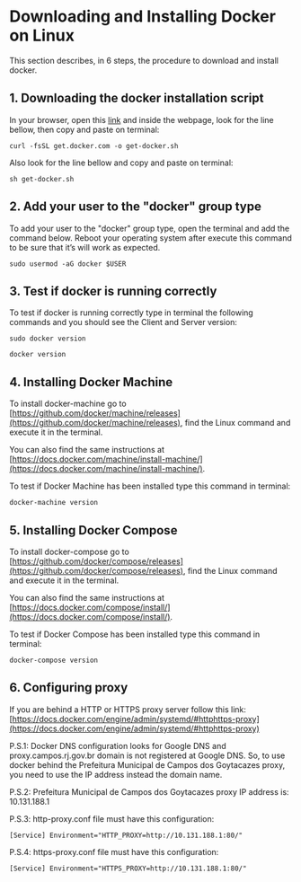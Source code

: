# Downloading and Installing Docker on Linux

This section describes, in 6 steps, the procedure to download and install docker.

## 1. Downloading the docker installation script 

In your browser, open this [link](https://get.docker.com/) and inside the webpage, look for the line bellow, then copy and paste on terminal:

`curl -fsSL get.docker.com -o get-docker.sh`

Also look for the line bellow and copy and paste on terminal:

`sh get-docker.sh`

## 2. Add your user to the "docker" group type

To add your user to the "docker" group type, open the terminal and add the command below. Reboot your operating system after execute this command to be sure that it’s will work as expected.

`sudo usermod -aG docker $USER`

## 3. Test if docker is running correctly

To test if docker is running correctly type in terminal the following commands and you should see the Client and Server version:

`sudo docker version`

`docker version`

## 4. Installing Docker Machine

To install docker-machine go to [https://github.com/docker/machine/releases](https://github.com/docker/machine/releases), find the Linux command and execute it in the terminal.

You can also find the same instructions at [https://docs.docker.com/machine/install-machine/](https://docs.docker.com/machine/install-machine/).

To test if Docker Machine has been installed type this command in terminal:

`docker-machine version`

## 5. Installing Docker Compose

To install docker-compose go to [https://github.com/docker/compose/releases](https://github.com/docker/compose/releases), find the Linux command and execute it in the terminal.

You can also find the same instructions at [https://docs.docker.com/compose/install/](https://docs.docker.com/compose/install/).

To test if Docker Compose has been installed type this command in terminal:

`docker-compose version`

## 6. Configuring proxy

If you are behind a HTTP or HTTPS proxy server follow this link: [https://docs.docker.com/engine/admin/systemd/#httphttps-proxy](https://docs.docker.com/engine/admin/systemd/#httphttps-proxy)

P.S.1: Docker DNS configuration looks for Google DNS and proxy.campos.rj.gov.br domain is not registered at Google DNS. So, to use docker behind the Prefeitura Municipal de Campos dos Goytacazes proxy, you need to use the IP address instead the domain name.

P.S.2: Prefeitura Municipal de Campos dos Goytacazes proxy IP address is: 10.131.188.1

P.S.3: http-proxy.conf file must have this configuration:

`[Service]
Environment="HTTP_PROXY=http://10.131.188.1:80/"`

P.S.4: https-proxy.conf file must have this configuration:

`[Service]
Environment="HTTPS_PROXY=http://10.131.188.1:80/"`
